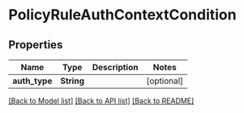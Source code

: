 # PolicyRuleAuthContextCondition

## Properties
Name | Type | Description | Notes
------------ | ------------- | ------------- | -------------
**auth_type** | **String** |  | [optional] 

[[Back to Model list]](../README.md#documentation-for-models) [[Back to API list]](../README.md#documentation-for-api-endpoints) [[Back to README]](../README.md)


